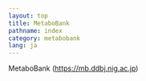 ```yaml
---
layout: top
title: MetaboBank
pathname: index
category: metabobank
lang: ja
---
```


MetaboBank (https://mb.ddbj.nig.ac.jp)
